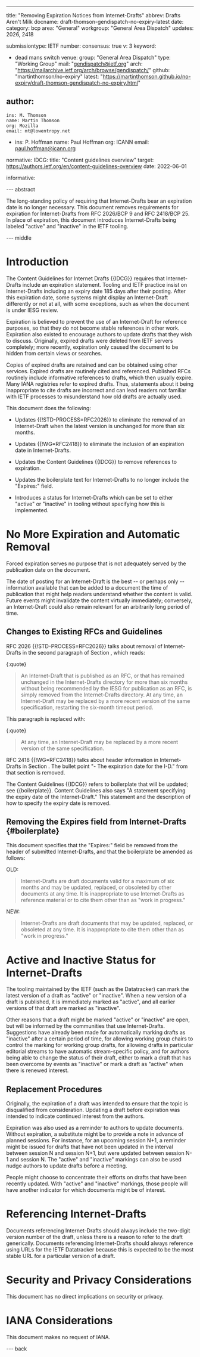 ---
title: "Removing Expiration Notices from Internet-Drafts"
abbrev: Drafts Aren't Milk
docname: draft-thomson-gendispatch-no-expiry-latest
date:
category: bcp
area: "General"
workgroup: "General Area Dispatch"
updates: 2026, 2418

submissiontype: IETF
number:
consensus: true
v: 3
keyword:
 - dead mans switch
venue:
  group: "General Area Dispatch"
  type: "Working Group"
  mail: "gendispatch@ietf.org"
  arch: "https://mailarchive.ietf.org/arch/browse/gendispatch/"
  github: "martinthomson/no-expiry"
  latest: "https://martinthomson.github.io/no-expiry/draft-thomson-gendispatch-no-expiry.html"

author:
  -
    ins: M. Thomson
    name: Martin Thomson
    org: Mozilla
    email: mt@lowentropy.net
  -
    ins: P. Hoffman
    name: Paul Hoffman
    org: ICANN
    email: paul.hoffman@icann.org

normative:
  IDCG:
    title: "Content guidelines overview"
    target: https://authors.ietf.org/en/content-guidelines-overview
    date: 2022-06-01

informative:

--- abstract

The long-standing policy of requiring that Internet-Drafts bear an expiration
date is no longer necessary.  This document removes requirements for expiration
for Internet-Drafts from RFC 2026/BCP 9 and RFC 2418/BCP 25.
In place of expiration, this document introduces Internet-Drafts being labeled
"active" and "inactive" in the IETF tooling.


--- middle

# Introduction

The Content Guidelines for Internet Drafts {{IDCG}} requires that
Internet-Drafts include an expiration statement.  Tooling and IETF practice
insist on Internet-Drafts including an expiry date 185 days after their posting.
After this expiration date, some systems might display an Internet-Draft
differently or not at all, with some exceptions, such as when the document is
under IESG review.

Expiration is believed to prevent the use of an Internet-Draft for reference
purposes, so that they do not become stable references in other work.
Expiration also existed to encourage authors to update drafts that they wish to
discuss.  Originally, expired drafts were deleted from IETF servers completely;
more recently, expiration only caused the document to be hidden from certain
views or searches.

Copies of expired drafts are retained and can be obtained using other services.
Expired drafts are routinely cited and referenced.  Published RFCs routinely
include informative references to drafts, which then usually expire.
Many IANA registries refer to expired drafts.
Thus, statements about it being inappropriate to cite drafts are incorrect and
can lead readers not familiar with IETF processes to misunderstand how old
drafts are actually used.

This document does the following:

- Updates {{!STD-PROCESS=RFC2026}} to eliminate the removal of an Internet-Draft
when the latest version is unchanged for more than six months.

- Updates {{!WG=RFC2418}} to eliminate the inclusion of an expiration date in
Internet-Drafts.

- Updates the Content Guidelines {{IDCG}} to remove references to expiration.

- Updates the boilerplate text for Internet-Drafts to no longer include the
"Expires:" field.

- Introduces a status for Internet-Drafts which can be set to either "active" or "inactive" in
tooling without specifying how this is implemented.


# No More Expiration and Automatic Removal

Forced expiration serves no purpose that is not adequately served by the
publication date on the document.

The date of posting for an Internet-Draft is the best -- or perhaps only --
information available that can be added to a document the time of publication
that might help readers understand whether the content is valid.  Future events
might invalidate the content virtually immediately; conversely, an
Internet-Draft could also remain relevant for an arbitrarily long period of
time.

## Changes to Existing RFCs and Guidelines

RFC 2026 {{!STD-PROCESS=RFC2026}} talks about removal of Internet-Drafts in
the second paragraph of Section <xref section="2.2" sectionFormat="bare"
target="STD-PROCESS"/>, which reads:

{:quote}
> An Internet-Draft that is published as an RFC, or that has remained
> unchanged in the Internet-Drafts directory for more than six months
> without being recommended by the IESG for publication as an RFC, is
> simply removed from the Internet-Drafts directory.  At any time, an
> Internet-Draft may be replaced by a more recent version of the same
> specification, restarting the six-month timeout period.

This paragraph is replaced with:

{:quote}
> At any time, an
> Internet-Draft may be replaced by a more recent version of the same
> specification.

RFC 2418 {{!WG=RFC2418}} talks about header information in Internet-Drafts in
Section <xref section="7.2" sectionFormat="bare" target="WG"/>.
The bullet point "- The expiration date for the I-D." from that section is removed.

The Content Guidelines {{IDCG}} refers to boilerplate that will be updated; see {{boilerplate}}.
Content Guidelines also says
"A statement specifying the expiry date of the Internet-Draft."
This statement and the description of how to specify the expiry date is removed.

## Removing the Expires field from Internet-Drafts {#boilerplate}

This document specifies that the "Expires:" field be removed from the header of
submitted Internet-Drafts, and that the boilerplate be amended as follows:

OLD:

> Internet-Drafts are draft documents valid for a maximum of six months and may
  be updated, replaced, or obsoleted by other documents at any time. It is
  inappropriate to use Internet-Drafts as reference material or to cite them
  other than as "work in progress."

NEW:

> Internet-Drafts are draft documents that may be updated, replaced, or
  obsoleted at any time. It is inappropriate to cite them other than as "work in
  progress."


# Active and Inactive Status for Internet-Drafts

The tooling maintained by the IETF (such as the Datatracker) can mark the latest
version of a draft as "active" or "inactive".
When a new version of a draft is published, it is immediately marked as "active",
and all earlier versions of that draft are marked as "inactive".

Other reasons that a draft might be marked "active" or "inactive" are open,
but will be informed by the communities that use Internet-Drafts.
Suggestions have already been made
for automatically marking drafts as "inactive" after a certain period of time,
for allowing working group chairs to control the marking for working group drafts,
for allowing drafts in particular editorial streams to have automatic stream-specific policy,
and for authors being able to change the status of their draft,
either to mark a draft that has been overcome by events as "inactive"
or mark a draft as "active" when there is renewed interest.

## Replacement Procedures

Originally, the expiration of a draft was intended to ensure that the topic is disqualified
from consideration. Updating a draft before expiration was intended to
indicate continued interest from the authors.

Expiration was also used as a reminder to authors to update documents.
Without expiration, a substitute might be to provide a note in advance of
planned sessions.  For instance, for an upcoming session N+1, a reminder might
be issued for drafts that have not been updated in the interval between session
N and session N+1, but were updated between session N-1 and session N.
The "active" and "inactive" markings can also be used nudge authors to update
drafts before a meeting.

People might choose to concentrate their efforts on drafts that have been
recently updated.
With "active" and "inactive" markings, those people will have another indicator
for which documents might be of interest.


# Referencing Internet-Drafts

Documents referencing Internet-Drafts should always include the two-digit version number of the draft,
unless there is a reason to refer to the draft generically.
Documents referencing Internet-Drafts should always reference using URLs for the IETF Datatracker
because this is expected to be the most stable URL for a particular version of a draft.


# Security and Privacy Considerations

This document has no direct implications on security or privacy.


# IANA Considerations

This document makes no request of IANA.


--- back

